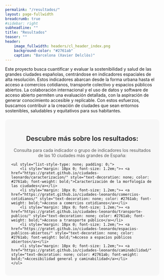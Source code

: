 ```yaml
---
permalink: "/resultados/"
layout: page-fullwidth
breadcrumb: true
#sidebar: right
subheadline: ""
title: "Resultados"
teaser: ""
header:
    image_fullwidth: headers/cl_header_index.png
    background-color: "#2761ab"
    caption: "Barcelona (Xavier Delclòs)"
---
```


Este proyecto busca cuantificar y evaluar la sostenibilidad y salud de las grandes ciudades españolas, centrándose en indicadores espaciales de alta resolución. Estos indicadores abarcan desde la forma
urbana hasta el acceso a comercios cotidianos, transporte colectivo y espacios públicos abiertos. La colaboración internacional y el uso de datos y software de acceso abierto permiten una evaluación 
detallada, con la aspiración de generar conocimiento accesible y replicable. Con estos esfuerzos, buscamos contribuir a la creación de ciudades que sean entornos sostenibles, saludables y equitativos 
para sus habitantes.

<section style="background-color: #f7f7f7; padding: 20px; border-radius: 10px; margin: 20px 0;">
    <h2 style="color: #333; text-align: center; font-size: 1.5em;">Descubre más sobre los resultados:</h2>
    <p style="color: #555; text-align: center;">Consulta para cada indicador o grupo de indicadores los resultados de las 10 ciudades más grandes de España:</p>

    <ul style="list-style-type: none; padding: 0;">
        <li style="margin: 10px 0; font-size: 1.2em;">➔ <a href="https://gratet.github.io/ciudades-leonardo/caracterizacion/" style="text-decoration: none; color: #2761ab; font-weight: bold;">Caracterización de la morfología de las ciudades</a></li>
        <li style="margin: 10px 0; font-size: 1.2em;">➔ <a href="https://gratet.github.io/ciudades-leonardo/comercios-cotidianos/" style="text-decoration: none; color: #2761ab; font-weight: bold;">Acceso a comercios cotidianos</a></li>
        <li style="margin: 10px 0; font-size: 1.2em;">➔ <a href="https://gratet.github.io/ciudades-leonardo/transporte-publico/" style="text-decoration: none; color: #2761ab; font-weight: bold;">Acceso a transporte público</a></li>
        <li style="margin: 10px 0; font-size: 1.2em;">➔ <a href="https://gratet.github.io/ciudades-leonardo/espacios-publicos-abiertos/" style="text-decoration: none; color: #2761ab; font-weight: bold;">Acceso a espacios públicos abiertos</a></li>
        <li style="margin: 10px 0; font-size: 1.2em;">➔ <a href="https://gratet.github.io/ciudades-leonardo/caminabilidad/" style="text-decoration: none; color: #2761ab; font-weight: bold;">Accesibilidad general y caminabilidad</a></li>
    </ul>
</section>


